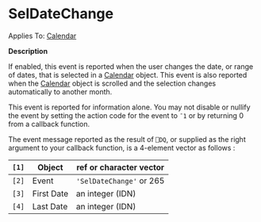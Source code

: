 




<h1 class="heading"><span class="name">SelDateChange</span></h1>

Applies To: [Calendar](./calendar.md)


**Description**


If enabled, this event is reported when the user changes the date, or range of dates, that is selected in a [Calendar](./calendar.md) object. This event is also reported when the [Calendar](./calendar.md) object is scrolled and the selection changes automatically to another month.


This event is reported for information alone. You may not disable or nullify the event by setting the action code for the event to `¯1` or by returning 0 from a callback function.


The event message reported as the result of `⎕DQ`, or supplied as the right argument to your callback function, is a 4-element vector as follows :


| `[1]` | Object | ref or character vector |
| --- | --- | ---  |
| `[2]` | Event | `'SelDateChange'` or 265 |
| `[3]` | First Date | an integer (IDN) |
| `[4]` | Last Date | an integer (IDN) |



